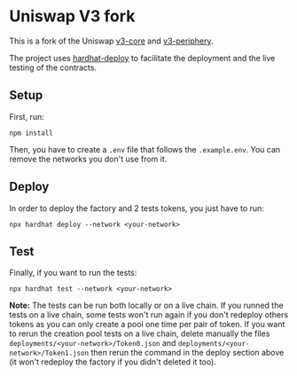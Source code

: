 # Uniswap V3 fork

This is a fork of the Uniswap [v3-core](https://github.com/Uniswap/v3-core) and [v3-periphery](https://github.com/Uniswap/v3-periphery).

The project uses [hardhat-deploy](https://github.com/wighawag/hardhat-deploy) to facilitate the deployment and the live testing of the contracts.

## Setup

First, run:
```
npm install
```

Then, you have to create a `.env` file that follows the `.example.env`. You can remove the networks you don't use from it.

## Deploy

In order to deploy the factory and 2 tests tokens, you just have to run:
```
npx hardhat deploy --network <your-network>
```

## Test

Finally, if you want to run the tests:
```
npx hardhat test --network <your-network>
```

**Note:** The tests can be run both locally or on a live chain. If you runned the tests on a live chain, some tests won't run again if you don't redeploy others tokens as you can only create a pool one time per pair of token. If you want to rerun the creation pool tests on a live chain, delete manually the files `deployments/<your-network>/Token0.json` and `deployments/<your-network>/Token1.json` then rerun the command in the deploy section above (it won't redeploy the factory if you didn't deleted it too).